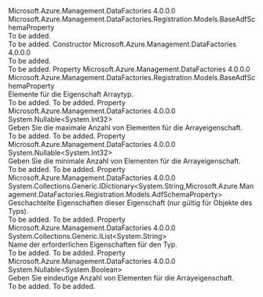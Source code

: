<Type Name="AdfSchemaProperty" FullName="Microsoft.Azure.Management.DataFactories.Registration.Models.AdfSchemaProperty">
  <TypeSignature Language="C#" Value="public class AdfSchemaProperty : Microsoft.Azure.Management.DataFactories.Registration.Models.BaseAdfSchemaProperty" />
  <TypeSignature Language="ILAsm" Value=".class public auto ansi beforefieldinit AdfSchemaProperty extends Microsoft.Azure.Management.DataFactories.Registration.Models.BaseAdfSchemaProperty" />
  <TypeSignature Language="DocId" Value="T:Microsoft.Azure.Management.DataFactories.Registration.Models.AdfSchemaProperty" />
  <TypeSignature Language="VB.NET" Value="Public Class AdfSchemaProperty&#xA;Inherits BaseAdfSchemaProperty" />
  <TypeSignature Language="F#" Value="type AdfSchemaProperty = class&#xA;    inherit BaseAdfSchemaProperty" />
  <AssemblyInfo>
    <AssemblyName>Microsoft.Azure.Management.DataFactories</AssemblyName>
    <AssemblyVersion>4.0.0.0</AssemblyVersion>
  </AssemblyInfo>
  <Base>
    <BaseTypeName>Microsoft.Azure.Management.DataFactories.Registration.Models.BaseAdfSchemaProperty</BaseTypeName>
  </Base>
  <Interfaces />
  <Docs>
    <summary>To be added.</summary>
    <remarks>To be added.</remarks>
  </Docs>
  <Members>
    <Member MemberName=".ctor">
      <MemberSignature Language="C#" Value="public AdfSchemaProperty ();" />
      <MemberSignature Language="ILAsm" Value=".method public hidebysig specialname rtspecialname instance void .ctor() cil managed" />
      <MemberSignature Language="DocId" Value="M:Microsoft.Azure.Management.DataFactories.Registration.Models.AdfSchemaProperty.#ctor" />
      <MemberSignature Language="VB.NET" Value="Public Sub New ()" />
      <MemberType>Constructor</MemberType>
      <AssemblyInfo>
        <AssemblyName>Microsoft.Azure.Management.DataFactories</AssemblyName>
        <AssemblyVersion>4.0.0.0</AssemblyVersion>
      </AssemblyInfo>
      <Parameters />
      <Docs>
        <summary>To be added.</summary>
        <remarks>To be added.</remarks>
      </Docs>
    </Member>
    <Member MemberName="Items">
      <MemberSignature Language="C#" Value="public Microsoft.Azure.Management.DataFactories.Registration.Models.BaseAdfSchemaProperty Items { get; set; }" />
      <MemberSignature Language="ILAsm" Value=".property instance class Microsoft.Azure.Management.DataFactories.Registration.Models.BaseAdfSchemaProperty Items" />
      <MemberSignature Language="DocId" Value="P:Microsoft.Azure.Management.DataFactories.Registration.Models.AdfSchemaProperty.Items" />
      <MemberSignature Language="VB.NET" Value="Public Property Items As BaseAdfSchemaProperty" />
      <MemberSignature Language="F#" Value="member this.Items : Microsoft.Azure.Management.DataFactories.Registration.Models.BaseAdfSchemaProperty with get, set" Usage="Microsoft.Azure.Management.DataFactories.Registration.Models.AdfSchemaProperty.Items" />
      <MemberType>Property</MemberType>
      <AssemblyInfo>
        <AssemblyName>Microsoft.Azure.Management.DataFactories</AssemblyName>
        <AssemblyVersion>4.0.0.0</AssemblyVersion>
      </AssemblyInfo>
      <ReturnValue>
        <ReturnType>Microsoft.Azure.Management.DataFactories.Registration.Models.BaseAdfSchemaProperty</ReturnType>
      </ReturnValue>
      <Docs>
        <summary>
            Elemente für die Eigenschaft Arraytyp. 
            </summary>
        <value>To be added.</value>
        <remarks>To be added.</remarks>
      </Docs>
    </Member>
    <Member MemberName="MaxItems">
      <MemberSignature Language="C#" Value="public Nullable&lt;int&gt; MaxItems { get; set; }" />
      <MemberSignature Language="ILAsm" Value=".property instance valuetype System.Nullable`1&lt;int32&gt; MaxItems" />
      <MemberSignature Language="DocId" Value="P:Microsoft.Azure.Management.DataFactories.Registration.Models.AdfSchemaProperty.MaxItems" />
      <MemberSignature Language="VB.NET" Value="Public Property MaxItems As Nullable(Of Integer)" />
      <MemberSignature Language="F#" Value="member this.MaxItems : Nullable&lt;int&gt; with get, set" Usage="Microsoft.Azure.Management.DataFactories.Registration.Models.AdfSchemaProperty.MaxItems" />
      <MemberType>Property</MemberType>
      <AssemblyInfo>
        <AssemblyName>Microsoft.Azure.Management.DataFactories</AssemblyName>
        <AssemblyVersion>4.0.0.0</AssemblyVersion>
      </AssemblyInfo>
      <ReturnValue>
        <ReturnType>System.Nullable&lt;System.Int32&gt;</ReturnType>
      </ReturnValue>
      <Docs>
        <summary>
            Geben Sie die maximale Anzahl von Elementen für die Arrayeigenschaft. 
            </summary>
        <value>To be added.</value>
        <remarks>To be added.</remarks>
      </Docs>
    </Member>
    <Member MemberName="MinItems">
      <MemberSignature Language="C#" Value="public Nullable&lt;int&gt; MinItems { get; set; }" />
      <MemberSignature Language="ILAsm" Value=".property instance valuetype System.Nullable`1&lt;int32&gt; MinItems" />
      <MemberSignature Language="DocId" Value="P:Microsoft.Azure.Management.DataFactories.Registration.Models.AdfSchemaProperty.MinItems" />
      <MemberSignature Language="VB.NET" Value="Public Property MinItems As Nullable(Of Integer)" />
      <MemberSignature Language="F#" Value="member this.MinItems : Nullable&lt;int&gt; with get, set" Usage="Microsoft.Azure.Management.DataFactories.Registration.Models.AdfSchemaProperty.MinItems" />
      <MemberType>Property</MemberType>
      <AssemblyInfo>
        <AssemblyName>Microsoft.Azure.Management.DataFactories</AssemblyName>
        <AssemblyVersion>4.0.0.0</AssemblyVersion>
      </AssemblyInfo>
      <ReturnValue>
        <ReturnType>System.Nullable&lt;System.Int32&gt;</ReturnType>
      </ReturnValue>
      <Docs>
        <summary>
            Geben Sie die minimale Anzahl von Elementen für die Arrayeigenschaft. 
            </summary>
        <value>To be added.</value>
        <remarks>To be added.</remarks>
      </Docs>
    </Member>
    <Member MemberName="Properties">
      <MemberSignature Language="C#" Value="public System.Collections.Generic.IDictionary&lt;string,Microsoft.Azure.Management.DataFactories.Registration.Models.AdfSchemaProperty&gt; Properties { get; set; }" />
      <MemberSignature Language="ILAsm" Value=".property instance class System.Collections.Generic.IDictionary`2&lt;string, class Microsoft.Azure.Management.DataFactories.Registration.Models.AdfSchemaProperty&gt; Properties" />
      <MemberSignature Language="DocId" Value="P:Microsoft.Azure.Management.DataFactories.Registration.Models.AdfSchemaProperty.Properties" />
      <MemberSignature Language="VB.NET" Value="Public Property Properties As IDictionary(Of String, AdfSchemaProperty)" />
      <MemberSignature Language="F#" Value="member this.Properties : System.Collections.Generic.IDictionary&lt;string, Microsoft.Azure.Management.DataFactories.Registration.Models.AdfSchemaProperty&gt; with get, set" Usage="Microsoft.Azure.Management.DataFactories.Registration.Models.AdfSchemaProperty.Properties" />
      <MemberType>Property</MemberType>
      <AssemblyInfo>
        <AssemblyName>Microsoft.Azure.Management.DataFactories</AssemblyName>
        <AssemblyVersion>4.0.0.0</AssemblyVersion>
      </AssemblyInfo>
      <ReturnValue>
        <ReturnType>System.Collections.Generic.IDictionary&lt;System.String,Microsoft.Azure.Management.DataFactories.Registration.Models.AdfSchemaProperty&gt;</ReturnType>
      </ReturnValue>
      <Docs>
        <summary>
            Geschachtelte Eigenschaften dieser Eigenschaft (nur gültig für Objekte des Typs). 
            </summary>
        <value>To be added.</value>
        <remarks>To be added.</remarks>
      </Docs>
    </Member>
    <Member MemberName="Required">
      <MemberSignature Language="C#" Value="public System.Collections.Generic.IList&lt;string&gt; Required { get; set; }" />
      <MemberSignature Language="ILAsm" Value=".property instance class System.Collections.Generic.IList`1&lt;string&gt; Required" />
      <MemberSignature Language="DocId" Value="P:Microsoft.Azure.Management.DataFactories.Registration.Models.AdfSchemaProperty.Required" />
      <MemberSignature Language="VB.NET" Value="Public Property Required As IList(Of String)" />
      <MemberSignature Language="F#" Value="member this.Required : System.Collections.Generic.IList&lt;string&gt; with get, set" Usage="Microsoft.Azure.Management.DataFactories.Registration.Models.AdfSchemaProperty.Required" />
      <MemberType>Property</MemberType>
      <AssemblyInfo>
        <AssemblyName>Microsoft.Azure.Management.DataFactories</AssemblyName>
        <AssemblyVersion>4.0.0.0</AssemblyVersion>
      </AssemblyInfo>
      <ReturnValue>
        <ReturnType>System.Collections.Generic.IList&lt;System.String&gt;</ReturnType>
      </ReturnValue>
      <Docs>
        <summary>
            Name der erforderlichen Eigenschaften für den Typ.
            </summary>
        <value>To be added.</value>
        <remarks>To be added.</remarks>
      </Docs>
    </Member>
    <Member MemberName="UniqueItems">
      <MemberSignature Language="C#" Value="public Nullable&lt;bool&gt; UniqueItems { get; set; }" />
      <MemberSignature Language="ILAsm" Value=".property instance valuetype System.Nullable`1&lt;bool&gt; UniqueItems" />
      <MemberSignature Language="DocId" Value="P:Microsoft.Azure.Management.DataFactories.Registration.Models.AdfSchemaProperty.UniqueItems" />
      <MemberSignature Language="VB.NET" Value="Public Property UniqueItems As Nullable(Of Boolean)" />
      <MemberSignature Language="F#" Value="member this.UniqueItems : Nullable&lt;bool&gt; with get, set" Usage="Microsoft.Azure.Management.DataFactories.Registration.Models.AdfSchemaProperty.UniqueItems" />
      <MemberType>Property</MemberType>
      <AssemblyInfo>
        <AssemblyName>Microsoft.Azure.Management.DataFactories</AssemblyName>
        <AssemblyVersion>4.0.0.0</AssemblyVersion>
      </AssemblyInfo>
      <ReturnValue>
        <ReturnType>System.Nullable&lt;System.Boolean&gt;</ReturnType>
      </ReturnValue>
      <Docs>
        <summary>
            Geben Sie eindeutige Anzahl von Elementen für die Arrayeigenschaft. 
            </summary>
        <value>To be added.</value>
        <remarks>To be added.</remarks>
      </Docs>
    </Member>
  </Members>
</Type>